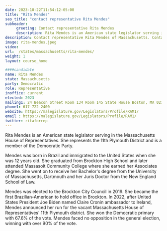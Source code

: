 ```yaml
---
date: 2023-10-22T11:54:12-05:00
title: "Rita Mendes"
seo_title: "contact representative Rita Mendes"
subheader:
     greeting: Contact representative Rita Mendes
     description: Rita Mendes is an American state legislator serving in the Massachusetts House of Representatives. She represents the 11th Plymouth District and is a member of the Democratic Party. 
description: Contact representative Rita Mendes of Massachusetts. Contact information for Rita Mendes includes email address, phone number, and mailing address.
image: rita-mendes.jpeg
video:
url:  /states/massachusetts/rita-mendes/
weight: 1
layout: course_home

####candidate
name: Rita Mendes
state: Massachusetts
party: Democratic
role: Representative
inoffice: current
elected: 2023
mailing1: 24 Beacon Street Room 134 Room 145 State House Boston, MA 02133
phone1: 617-722-2400
website: https://malegislature.gov/Legislators/Profile/RAM1/
email : https://malegislature.gov/Legislators/Profile/RAM1/
twitter: ritaforrep
---
```


Rita Mendes is an American state legislator serving in the Massachusetts House of Representatives. She represents the 11th Plymouth District and is a member of the Democratic Party.

Mendes was born in Brazil and immigrated to the United States when she was 12 years old. She graduated from Brockton High School and later attended Massasoit Community College where she earned her Associates degree. She went on to receive her Bachelor's degree from the University of Massachusetts, Dartmouth and her Juris Doctor from the New England School of Law.

Mendes was elected to the Brockton City Council in 2019. She became the first Brazilian-American to hold office in Brockton. In 2022, after United States President Joe Biden named Claire Cronin ambassador to Ireland, Mendes announced her run for the vacant Massachusetts House of Representatives' 11th Plymouth district. She won the Democratic primary with 67.6% of the vote. Mendes faced no opposition in the general election, winning with over 90% of the vote.
